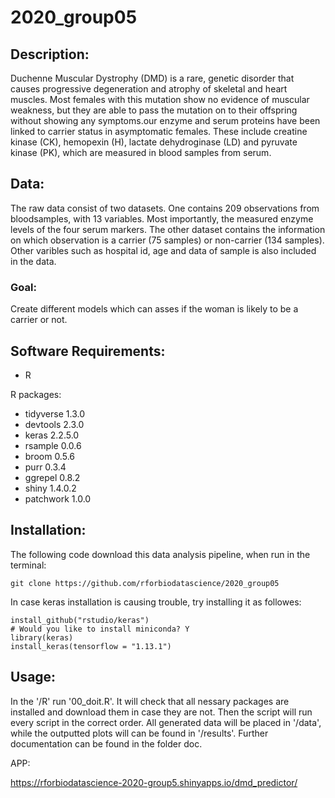 # 2020_group05
## Description: 
Duchenne Muscular Dystrophy (DMD) is a rare, genetic disorder that causes progressive degeneration and atrophy of skeletal and heart muscles. Most females with this mutation show no evidence of muscular weakness, but they are able to pass the mutation on to their offspring without showing any symptoms.our enzyme and serum proteins have been linked to carrier status in asymptomatic females. These include creatine kinase (CK), hemopexin (H), lactate dehydroginase (LD) and pyruvate kinase (PK), which are measured in blood samples from serum. 

## Data:
The raw data consist of two datasets. One contains 209 observations from bloodsamples, with 13 variables. Most importantly, the measured enzyme levels of the four serum markers. The other dataset contains the information on which observation is a carrier (75 samples) or non-carrier (134 samples). 
Other varibles such as hospital id, age and data of sample is also included in the data. 

### Goal:
Create different models which can asses if the woman is likely to be a carrier or not.  

## Software Requirements:
* R 

R packages: 

* tidyverse 1.3.0
* devtools 2.3.0
* keras 2.2.5.0
* rsample 0.0.6
* broom 0.5.6
* purr 0.3.4
* ggrepel 0.8.2
* shiny 1.4.0.2
* patchwork 1.0.0
 
## Installation:
The following code download this data analysis pipeline, when run in the terminal:

```{r}
git clone https://github.com/rforbiodatascience/2020_group05
```
In case keras installation is causing trouble, try installing it as followes:

```{r}
install_github("rstudio/keras")
# Would you like to install miniconda? Y
library(keras)
install_keras(tensorflow = "1.13.1")
```
 
## Usage:
In the '/R' run '00_doit.R'.
It will check that all nessary packages are installed and download them in case they are not. 
Then the script will run every script in the correct order. All generated data will be placed in '/data', while the outputted plots will can be found in '/results'. 
Further documentation can be found in the folder doc.


APP:

https://rforbiodatascience-2020-group5.shinyapps.io/dmd_predictor/
